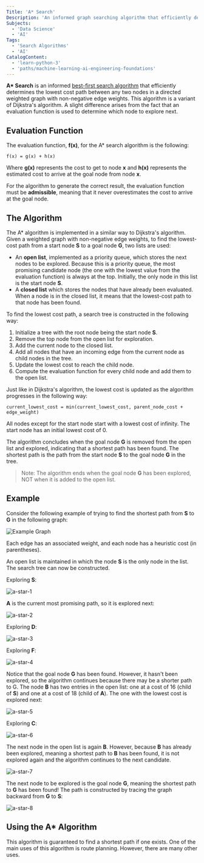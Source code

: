 ```yaml
---
Title: 'A* Search'
Description: 'An informed graph searching algorithm that efficiently determines a path between nodes based on an evaluation function.'
Subjects:
  - 'Data Science'
  - 'AI'
Tags:
  - 'Search Algorithms'
  - 'AI'
CatalogContent:
  - 'learn-python-3'
  - 'paths/machine-learning-ai-engineering-foundations'
---
```


**A\* Search** is an informed [best-first search algorithm](https://www.codecademy.com/resources/docs/ai/search-algorithms/best-first-search) that efficiently determines the lowest cost path between any two nodes in a directed weighted graph with non-negative edge weights. This algorithm is a variant of Dijkstra's algorithm. A slight difference arises from the fact that an evaluation function is used to determine which node to explore next.

## Evaluation Function

The evaluation function, **f(x)**, for the A\* search algorithm is the following:

```pseudo
f(x) = g(x) + h(x)
```

Where **g(x)** represents the cost to get to node **x** and **h(x)** represents the estimated cost to arrive at the goal node from node **x**.

For the algorithm to generate the correct result, the evaluation function must be **admissible**, meaning that it never overestimates the cost to arrive at the goal node.

## The Algorithm

The A\* algorithm is implemented in a similar way to Dijkstra's algorithm. Given a weighted graph with non-negative edge weights, to find the lowest-cost path from a start node **S** to a goal node **G**, two lists are used:

- An **open list**, implemented as a priority queue, which stores the next nodes to be explored. Because this is a priority queue, the most promising candidate node (the one with the lowest value from the evaluation function) is always at the top. Initially, the only node in this list is the start node **S**.
- A **closed list** which stores the nodes that have already been evaluated. When a node is in the closed list, it means that the lowest-cost path to that node has been found.

To find the lowest cost path, a search tree is constructed in the following way:

1. Initialize a tree with the root node being the start node **S**.
2. Remove the top node from the open list for exploration.
3. Add the current node to the closed list.
4. Add all nodes that have an incoming edge from the current node as child nodes in the tree.
5. Update the lowest cost to reach the child node.
6. Compute the evaluation function for every child node and add them to the open list.

Just like in Dijkstra's algorithm, the lowest cost is updated as the algorithm progresses in the following way:

```pseudo
current_lowest_cost = min(current_lowest_cost, parent_node_cost + edge_weight)
```

All nodes except for the start node start with a lowest cost of infinity. The start node has an initial lowest cost of 0.

The algorithm concludes when the goal node **G** is removed from the open list and explored, indicating that a shortest path has been found. The shortest path is the path from the start node **S** to the goal node **G** in the tree.

> Note: The algorithm ends when the goal node **G** has been explored, NOT when it is added to the open list.

## Example

Consider the following example of trying to find the shortest path from **S** to **G** in the following graph:

![Example Graph](https://raw.githubusercontent.com/Codecademy/docs/main/media/a-star-example-graph.png)

Each edge has an associated weight, and each node has a heuristic cost (in parentheses).

An open list is maintained in which the node **S** is the only node in the list. The search tree can now be constructed.

Exploring **S**:

![a-star-1](https://raw.githubusercontent.com/Codecademy/docs/main/media/a-star-tree-1.png)

**A** is the current most promising path, so it is explored next:

![a-star-2](https://raw.githubusercontent.com/Codecademy/docs/main/media/a-star-tree-2.png)

Exploring **D**:

![a-star-3](https://raw.githubusercontent.com/Codecademy/docs/main/media/a-star-tree-3.png)

Exploring **F**:

![a-star-4](https://raw.githubusercontent.com/Codecademy/docs/main/media/a-star-tree-4.png)

Notice that the goal node **G** has been found. However, it hasn't been explored, so the algorithm continues because there may be a shorter path to G. The node **B** has two entries in the open list: one at a cost of 16 (child of **S**) and one at a cost of 18 (child of **A**). The one with the lowest cost is explored next:

![a-star-5](https://raw.githubusercontent.com/Codecademy/docs/main/media/a-star-tree-5.png)

Exploring **C**:

![a-star-6](https://raw.githubusercontent.com/Codecademy/docs/main/media/a-star-tree-6.png)

The next node in the open list is again **B**. However, because **B** has already been explored, meaning a shortest path to **B** has been found, it is not explored again and the algorithm continues to the next candidate.

![a-star-7](https://raw.githubusercontent.com/Codecademy/docs/main/media/a-star-tree-7.png)

The next node to be explored is the goal node **G**, meaning the shortest path to **G** has been found! The path is constructed by tracing the graph backward from **G** to **S**:

![a-star-8](https://raw.githubusercontent.com/Codecademy/docs/main/media/a-star-tree-8.png)

## Using the A\* Algorithm

This algorithm is guaranteed to find a shortest path if one exists. One of the main uses of this algorithm is route planning. However, there are many other uses.
